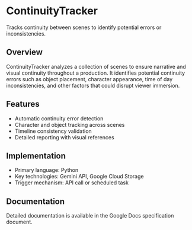 # ContinuityTracker

Tracks continuity between scenes to identify potential errors or inconsistencies.

## Overview

ContinuityTracker analyzes a collection of scenes to ensure narrative and visual continuity throughout a production. It identifies potential continuity errors such as object placement, character appearance, time of day inconsistencies, and other factors that could disrupt viewer immersion.

## Features

- Automatic continuity error detection
- Character and object tracking across scenes
- Timeline consistency validation
- Detailed reporting with visual references

## Implementation

- Primary language: Python
- Key technologies: Gemini API, Google Cloud Storage
- Trigger mechanism: API call or scheduled task

## Documentation

Detailed documentation is available in the Google Docs specification document.
